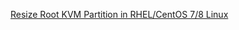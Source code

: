 [Resize Root KVM Partition in RHEL/CentOS 7/8 Linux](https://www.golinuxcloud.com/resize-root-lvm-partition-extend-shrink-rhel/)